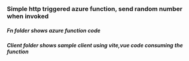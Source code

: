 ### Simple http triggered azure function, send random number when invoked

##### Fn folder shows azure function code

##### Client folder shows sample client using vite,vue code consuming the function
